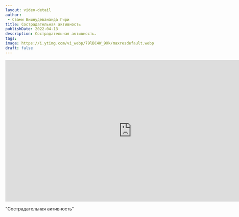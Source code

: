 ```yaml
---
layout: video-detail
author:
 - Свами Вишнудевананда Гири
title: Сострадательная активность
publishDate: 2022-04-13
description: Сострадательная активность. 
tags: 
image: https://i.ytimg.com/vi_webp/79lBC4W_9Xk/maxresdefault.webp
draft: false
---
```


<iframe width="790" height="444" src="https://www.youtube.com/embed/79lBC4W_9Xk" frameborder="0" allowfullscreen=""></iframe> 

  "Сострадательная активность"

  

 